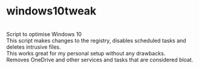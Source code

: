 # windows10tweak
<br> Script to optimise Windows 10
<br> This script makes changes to the registry, disables scheduled tasks and deletes intrusive files.
<br> This works great for my personal setup without any drawbacks.
<br> Removes OneDrive and other services and tasks that are considered bloat.
